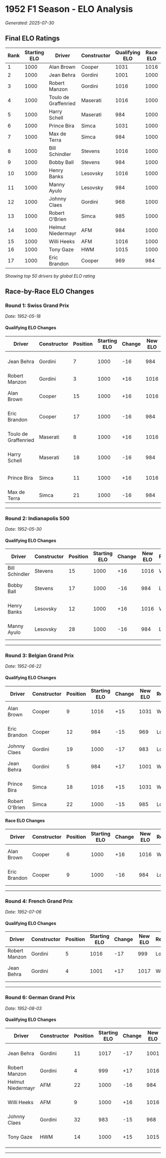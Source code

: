 # 1952 F1 Season - ELO Analysis

*Generated: 2025-07-30*

## Final ELO Ratings

| Rank | Starting ELO | Driver | Constructor | Qualifying ELO | Race ELO | ELO |
|------|--------------|--------|-------------|----------------|----------|-----|
| 1 | 1000 | Alan Brown | Cooper | 1031 | 1016 | 1016 |
| 2 | 1000 | Jean Behra | Gordini | 1001 | 1000 | 1000 |
| 3 | 1000 | Robert Manzon | Gordini | 1016 | 1000 | 1000 |
| 4 | 1000 | Toulo de Graffenried | Maserati | 1016 | 1000 | 1000 |
| 5 | 1000 | Harry Schell | Maserati | 984 | 1000 | 1000 |
| 6 | 1000 | Prince Bira | Simca | 1031 | 1000 | 1000 |
| 7 | 1000 | Max de Terra | Simca | 984 | 1000 | 1000 |
| 8 | 1000 | Bill Schindler | Stevens | 1016 | 1000 | 1000 |
| 9 | 1000 | Bobby Ball | Stevens | 984 | 1000 | 1000 |
| 10 | 1000 | Henry Banks | Lesovsky | 1016 | 1000 | 1000 |
| 11 | 1000 | Manny Ayulo | Lesovsky | 984 | 1000 | 1000 |
| 12 | 1000 | Johnny Claes | Gordini | 968 | 1000 | 1000 |
| 13 | 1000 | Robert O'Brien | Simca | 985 | 1000 | 1000 |
| 14 | 1000 | Helmut Niedermayr | AFM | 984 | 1000 | 1000 |
| 15 | 1000 | Willi Heeks | AFM | 1016 | 1000 | 1000 |
| 16 | 1000 | Tony Gaze | HWM | 1015 | 1000 | 1000 |
| 17 | 1000 | Eric Brandon | Cooper | 969 | 984 | 984 |


*Showing top 50 drivers by global ELO rating*

## Race-by-Race ELO Changes

### Round 1: Swiss Grand Prix
*Date: 1952-05-18*

#### Qualifying ELO Changes

| Driver | Constructor | Position | Starting ELO | Change | New ELO | Result | vs Teammate |
|--------|-------------|----------|--------------|--------|---------|--------|--------------|
| Jean Behra | Gordini | 7 | 1000 | -16 | 984 | Lost | Robert Manzon (P3) |
| Robert Manzon | Gordini | 3 | 1000 | +16 | 1016 | Won | Jean Behra (P7) |
| Alan Brown | Cooper | 15 | 1000 | +16 | 1016 | Won | Eric Brandon (P17) |
| Eric Brandon | Cooper | 17 | 1000 | -16 | 984 | Lost | Alan Brown (P15) |
| Toulo de Graffenried | Maserati | 8 | 1000 | +16 | 1016 | Won | Harry Schell (P18) |
| Harry Schell | Maserati | 18 | 1000 | -16 | 984 | Lost | Toulo de Graffenried (P8) |
| Prince Bira | Simca | 11 | 1000 | +16 | 1016 | Won | Max de Terra (P21) |
| Max de Terra | Simca | 21 | 1000 | -16 | 984 | Lost | Prince Bira (P11) |

---

### Round 2: Indianapolis 500
*Date: 1952-05-30*

#### Qualifying ELO Changes

| Driver | Constructor | Position | Starting ELO | Change | New ELO | Result | vs Teammate |
|--------|-------------|----------|--------------|--------|---------|--------|--------------|
| Bill Schindler | Stevens | 15 | 1000 | +16 | 1016 | Won | Bobby Ball (P17) |
| Bobby Ball | Stevens | 17 | 1000 | -16 | 984 | Lost | Bill Schindler (P15) |
| Henry Banks | Lesovsky | 12 | 1000 | +16 | 1016 | Won | Manny Ayulo (P28) |
| Manny Ayulo | Lesovsky | 28 | 1000 | -16 | 984 | Lost | Henry Banks (P12) |

---

### Round 3: Belgian Grand Prix
*Date: 1952-06-22*

#### Qualifying ELO Changes

| Driver | Constructor | Position | Starting ELO | Change | New ELO | Result | vs Teammate |
|--------|-------------|----------|--------------|--------|---------|--------|--------------|
| Alan Brown | Cooper | 9 | 1016 | +15 | 1031 | Won | Eric Brandon (P12) |
| Eric Brandon | Cooper | 12 | 984 | -15 | 969 | Lost | Alan Brown (P9) |
| Johnny Claes | Gordini | 19 | 1000 | -17 | 983 | Lost | Jean Behra (P5) |
| Jean Behra | Gordini | 5 | 984 | +17 | 1001 | Won | Johnny Claes (P19) |
| Prince Bira | Simca | 18 | 1016 | +15 | 1031 | Won | Robert O'Brien (P22) |
| Robert O'Brien | Simca | 22 | 1000 | -15 | 985 | Lost | Prince Bira (P18) |

#### Race ELO Changes

| Driver | Constructor | Position | Starting ELO | Change | New ELO | Result | vs Teammate |
|--------|-------------|----------|--------------|--------|---------|--------|--------------|
| Alan Brown | Cooper | 6 | 1000 | +16 | 1016 | Won | Eric Brandon (P9) |
| Eric Brandon | Cooper | 9 | 1000 | -16 | 984 | Lost | Alan Brown (P6) |

---

### Round 4: French Grand Prix
*Date: 1952-07-06*

#### Qualifying ELO Changes

| Driver | Constructor | Position | Starting ELO | Change | New ELO | Result | vs Teammate |
|--------|-------------|----------|--------------|--------|---------|--------|--------------|
| Robert Manzon | Gordini | 5 | 1016 | -17 | 999 | Lost | Jean Behra (P4) |
| Jean Behra | Gordini | 4 | 1001 | +17 | 1017 | Won | Robert Manzon (P5) |

---

### Round 6: German Grand Prix
*Date: 1952-08-03*

#### Qualifying ELO Changes

| Driver | Constructor | Position | Starting ELO | Change | New ELO | Result | vs Teammate |
|--------|-------------|----------|--------------|--------|---------|--------|--------------|
| Jean Behra | Gordini | 11 | 1017 | -17 | 1001 | Lost | Robert Manzon (P4) |
| Robert Manzon | Gordini | 4 | 999 | +17 | 1016 | Won | Jean Behra (P11) |
| Helmut Niedermayr | AFM | 22 | 1000 | -16 | 984 | Lost | Willi Heeks (P9) |
| Willi Heeks | AFM | 9 | 1000 | +16 | 1016 | Won | Helmut Niedermayr (P22) |
| Johnny Claes | Gordini | 32 | 983 | -15 | 968 | Lost | Tony Gaze (P14) |
| Tony Gaze | HWM | 14 | 1000 | +15 | 1015 | Won | Johnny Claes (P32) |

---

